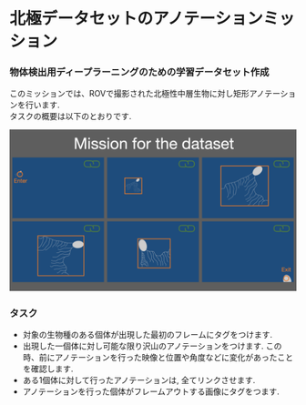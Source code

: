 # 北極データセットのアノテーションミッション

### 物体検出用ディープラーニングのための学習データセット作成
このミッションでは、ROVで撮影された北極性中層生物に対し矩形アノテーションを行います.<br>
タスクの概要は以下のとおりです.<br>

![mission](../images/mission_for_the_dataset.png)

### タスク

- 対象の生物種のある個体が出現した最初のフレームにタグをつけます. 
- 出現した一個体に対し可能な限り沢山のアノテーションをつけます. この時、前にアノテーションを行った映像と位置や角度などに変化があったことを確認します. 
- ある1個体に対して行ったアノテーションは, 全てリンクさせます.
- アノテーションを行った個体がフレームアウトする画像にタグをつます.
